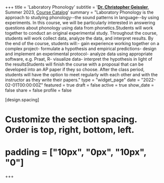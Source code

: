+++
title = 'Laboratory Phonology'
subtitle = '[**Dr. Christopher Geissler**](https://slam.phil.hhu.de/authors/chris/), Summer 2023, [Course Catalog](https://lsf.hhu.de/qisserver/rds?state=verpublish&status=init&vmfile=no&publishid=238958&moduleCall=webInfo&publishConfFile=webInfo&publishSubDir=veranstaltung)'
summary = "Laboratory Phonology is the approach to studying phonology--the sound patterns in language--by using experiments. In this course, we will be particularly interested in answering questions about phonology using data from phonetics.Students will work together to conduct an original experimental study. Throughout the course, students will work collect data, analyze the data, and interpret results. By the end of the course, students will:- gain experience working together on a complex project- formulate a hypothesis and empirical predictions- design and implement an experimental protocol- analyze data using appropriate software, e.g. Praat, R- visualize data- interpret the hypothesis in light of the resultsStudents will finish the course with a proposal that can be developed into an AP paper if they so choose. After the class period, students will have the option to meet regularly with each other and with the instructor as they write their papers."
type = "widget_page"
date = "2022-02-01T00:00:00Z"
featured = true
draft = false
active = true
show_date = false
share = false
profile = false

[design.spacing]
  # Customize the section spacing. Order is top, right, bottom, left.
  # padding = ["10px", "0px", "10px", "0"]

+++

